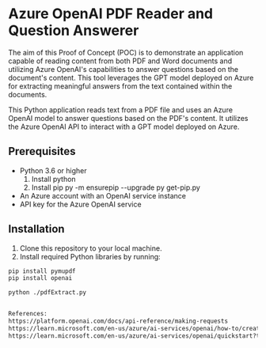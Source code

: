 # Azure OpenAI PDF Reader and Question Answerer

The aim of this Proof of Concept (POC) is to demonstrate an application capable of reading content from both PDF and Word documents and utilizing Azure OpenAI's capabilities to answer questions based on the document's content. This tool leverages the GPT model deployed on Azure for extracting meaningful answers from the text contained within the documents.

This Python application reads text from a PDF file and uses an Azure OpenAI model to answer questions based on the PDF's content. It utilizes the Azure OpenAI API to interact with a GPT model deployed on Azure.

## Prerequisites

- Python 3.6 or higher
  1. Install python
  2. Install pip 
     py -m ensurepip --upgrade
     py get-pip.py
- An Azure account with an OpenAI service instance
- API key for the Azure OpenAI service

## Installation

1. Clone this repository to your local machine.
2. Install required Python libraries by running:

```sh
pip install pymupdf
pip install openai

python ./pdfExtract.py


References:
https://platform.openai.com/docs/api-reference/making-requests
https://learn.microsoft.com/en-us/azure/ai-services/openai/how-to/create-resource?pivots=web-portal
https://learn.microsoft.com/en-us/azure/ai-services/openai/quickstart?tabs=command-line%2Cpython&pivots=programming-language-java
